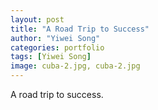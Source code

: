 ```yaml
---
layout: post
title: "A Road Trip to Success"
author: "Yiwei Song"
categories: portfolio
tags: [Yiwei Song]
image: cuba-2.jpg, cuba-2.jpg
---
```


A road trip to success. 
